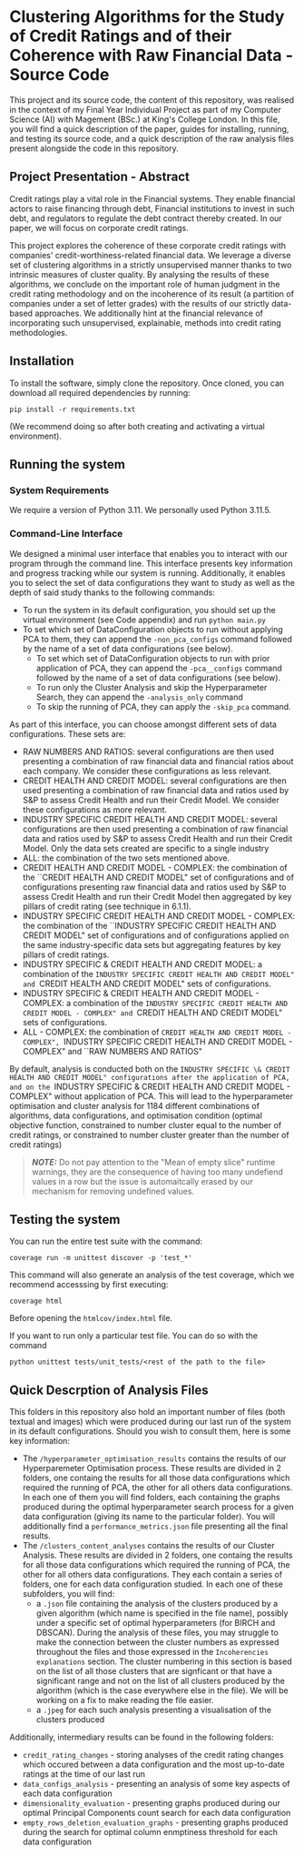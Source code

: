 # Clustering Algorithms for the Study of Credit Ratings and of their Coherence with Raw Financial Data - Source Code

This project and its source code, the content of this repository, was realised in the context of my Final Year Individual Project as part of my Computer Science (AI) with Magement (BSc.) at King's College London. In this file, you will find a quick description of the paper, guides for installing, running, and testing its source code, and a quick description of the raw analysis files present alongside the code in this repository.

## Project Presentation - Abstract

Credit ratings play a vital role in the Financial systems. They enable financial actors to raise financing through debt, Financial institutions to invest in such debt, and regulators to regulate the debt contract thereby created. In our paper, we will focus on corporate credit ratings.

This project explores the coherence of these corporate credit ratings with companies' credit-worthiness-related financial data. We leverage a diverse set of clustering algorithms in a strictly unsupervised manner thanks to two intrinsic measures of cluster quality. By analysing the results of these algorithms, we conclude on the important role of human judgment in the credit rating methodology and on the incoherence of its result (a partition of companies under a set of letter grades) with the results of our strictly data-based approaches. We additionally hint at the financial relevance of incorporating such unsupervised, explainable, methods into credit rating methodologies.

## Installation

To install the software, simply clone the repository. Once cloned, you can download all required dependencies by running:

```
pip install -r requirements.txt
```

(We recommend doing so after both creating and activating a virtual environment).

## Running the system

### System Requirements

We require a version of Python 3.11. We personally used Python 3.11.5.

### Command-Line Interface

We designed a minimal user interface that enables you to interact with our program through the command line. This interface presents key information and progress tracking while our system is running. Additionally, it enables you to select the set of data configurations they want to study as well as the depth of said study thanks to the following commands:

- To run the system in its default configuration, you should set up the virtual environment (see Code appendix) and run `python main.py`
- To set which set of DataConfiguration objects to run without applying PCA to them, they can append the `-non_pca_configs` command followed by the name of a set of data configurations (see below).
  - To set which set of DataConfiguration objects to run with prior application of PCA, they can append the `-pca__configs` command followed by the name of a set of data configurations (see below).
  - To run only the Cluster Analysis and skip the Hyperparameter Search, they can append the `-analysis_only` command
  - To skip the running of PCA, they can apply the `-skip_pca` command.

As part of this interface, you can choose amongst different sets of data configurations. These sets are:

- RAW NUMBERS AND RATIOS: several configurations are then used presenting a combination of raw financial data and financial ratios about each company. We consider these configurations as less relevant.
- CREDIT HEALTH AND CREDIT MODEL: several configurations are then used presenting a combination of raw financial data and ratios used by S\&P to assess Credit Health and run their Credit Model. We consider these configurations as more relevant.
- INDUSTRY SPECIFIC CREDIT HEALTH AND CREDIT MODEL: several configurations are then used presenting a combination of raw financial data and ratios used by S\&P to assess Credit Health and run their Credit Model. Only the data sets created are specific to a single industry
- ALL: the combination of the two sets mentioned above.
- CREDIT HEALTH AND CREDIT MODEL - COMPLEX: the combination of the ``CREDIT HEALTH AND CREDIT MODEL" set of configurations and of configurations presenting raw financial data and ratios used by S\&P to assess Credit Health and run their Credit Model then aggregated by key pillars of credit rating (see technique in 6.1.1).
- INDUSTRY SPECIFIC CREDIT HEALTH AND CREDIT MODEL - COMPLEX: the combination of the ``INDUSTRY SPECIFIC CREDIT HEALTH AND CREDIT MODEL" set of configurations and of configurations applied on the same industry-specific data sets but aggregating features by key pillars of credit ratings.
- INDUSTRY SPECIFIC \& CREDIT HEALTH AND CREDIT MODEL: a combination of the `INDUSTRY SPECIFIC CREDIT HEALTH AND CREDIT MODEL" and `CREDIT HEALTH AND CREDIT MODEL" sets of configurations.
- INDUSTRY SPECIFIC \& CREDIT HEALTH AND CREDIT MODEL - COMPLEX: a combination of the `INDUSTRY SPECIFIC CREDIT HEALTH AND CREDIT MODEL - COMPLEX" and `CREDIT HEALTH AND CREDIT MODEL" sets of configurations.
- ALL - COMPLEX: the combination of `CREDIT HEALTH AND CREDIT MODEL - COMPLEX", `INDUSTRY SPECIFIC CREDIT HEALTH AND CREDIT MODEL - COMPLEX" and ``RAW NUMBERS AND RATIOS"

By default, analysis is conducted both on the `INDUSTRY SPECIFIC \& CREDIT HEALTH AND CREDIT MODEL" configurations after the application of PCA, and on the `INDUSTRY SPECIFIC \& CREDIT HEALTH AND CREDIT MODEL - COMPLEX" without application of PCA. This will lead to the hyperparameter optimisation and cluster analysis for 1184 different combinations of algorithms, data configurations, and optimisation condition (optimal objective function, constrained to number cluster equal to the number of credit ratings, or constrained to number cluster greater than the number of credit ratings)

> **_NOTE:_** Do not pay attention to the "Mean of empty slice" runtime warnings, they are the consequence of having too many undefiend values in a row but the issue is automaitcally erased by our mechanism for removing undefined values.

## Testing the system

You can run the entire test suite with the command:

```
coverage run -m unittest discover -p 'test_*'
```

This command will also generate an analysis of the test coverage, which we recommend accesssing by first executing:

```
coverage html
```

Before opening the `htmlcov/index.html` file.

If you want to run only a particular test file. You can do so with the command

```
python unittest tests/unit_tests/<rest of the path to the file>
```

## Quick Descrption of Analysis Files

This folders in this repository also hold an important number of files (both textual and images) which were produced during our last run of the system in its default configurations. Should you wish to consult them, here is some key information:

- The `/hyperparameter_optimisation_results` contains the results of our Hyperparemeter Optimisation process. These results are divided in 2 folders, one containg the results for all those data configurations which required the running of PCA, the other for all others data configurations. In each one of them you will find folders, each containing the graphs produced during the optimal hyperparameter search process for a given data configuration (giving its name to the particular folder). You will additionally find a `performance_metrics.json` file presenting all the final results.
- The `/clusters_content_analyses` contains the results of our Cluster Analysis. These results are divided in 2 folders, one containg the results for all those data configurations which required the running of PCA, the other for all others data configurations. They each contain a series of folders, one for each data configuration studied. In each one of these subfolders, you will find:
  - a `.json` file containing the analysis of the clusters produced by a given algorithm (which name is specified in the file name), possibly under a specific set of optimal hyperparameters (for BIRCH and DBSCAN). During the analysis of these files, you may struggle to make the connection between the cluster numbers as expressed throughout the files and those expressed in the `Incoherencies explanations` section. The cluster numbering in this section is based on the list of all those clusters that are signficant or that have a significant range and not on the list of all clusters produced by the algorithm (which is the case everywhere else in the file). We will be working on a fix to make reading the file easier.
  - a `.jpeg` for each such analysis presenting a visualisation of the clusters produced

Additionally, intermediary results can be found in the following folders:

- `credit_rating_changes` - storing analyses of the credit rating changes which occured between a data configuration and the most up-to-date ratings at the time of our last run
- `data_configs_analysis` - presenting an analysis of some key aspects of each data configuration
- `dimensionality_evaluation` - presenting graphs produced during our optimal Principal Components count search for each data configuration
- `empty_rows_deletion_evaluation_graphs` - presenting graphs produced during the search for optimal column enmptiness threshold for each data configuration
